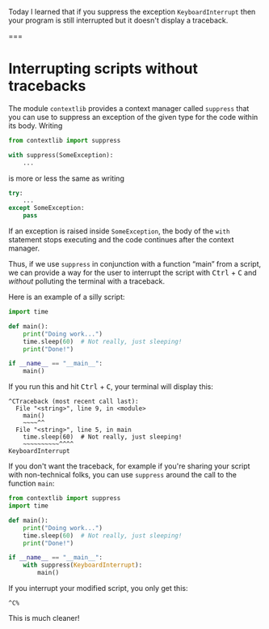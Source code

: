 Today I learned that if you suppress the exception `KeyboardInterrupt` then your program is still interrupted but it doesn't display a traceback.

===


# Interrupting scripts without tracebacks

The module `contextlib` provides a context manager called `suppress` that you can use to suppress an exception of the given type for the code within its body.
Writing

```py
from contextlib import suppress

with suppress(SomeException):
    ...
```

is more or less the same as writing

```py
try:
    ...
except SomeException:
    pass
```

If an exception is raised inside `SomeException`, the body of the `with` statement stops executing and the code continues after the context manager.

Thus, if we use `suppress` in conjunction with a function “main” from a script, we can provide a way for the user to interrupt the script with <kbd>Ctrl</kbd> + <kbd>C</kbd> and _without_ polluting the terminal with a traceback.

Here is an example of a silly script:

```py
import time

def main():
    print("Doing work...")
    time.sleep(60)  # Not really, just sleeping!
    print("Done!")

if __name__ == "__main__":
    main()
```

If you run this and hit <kbd>Ctrl</kbd> + <kbd>C</kbd>, your terminal will display this:

```
^CTraceback (most recent call last):
  File "<string>", line 9, in <module>
    main()
    ~~~~^^
  File "<string>", line 5, in main
    time.sleep(60)  # Not really, just sleeping!
    ~~~~~~~~~~^^^^
KeyboardInterrupt
```

If you don't want the traceback, for example if you're sharing your script with non-technical folks, you can use `suppress` around the call to the function `main`:

```py
from contextlib import suppress
import time

def main():
    print("Doing work...")
    time.sleep(60)  # Not really, just sleeping!
    print("Done!")

if __name__ == "__main__":
    with suppress(KeyboardInterrupt):
        main()
```

If you interrupt your modified script, you only get this:

```
^C%
```

This is much cleaner!
